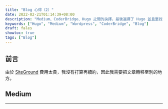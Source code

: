 ```yaml
---
title: "Blog 心得（2）"
date: 2022-02-21T01:14:39+08:00
description: "Medium、CoderBridge、Hugo 之間的抉擇，最後選擇了 Hugo 並且至找苦吃自己架設。"
keywords: ["Hugo", "Medium", "Wordpress", "CoderBridge", "Blog"]
draft: fales
showtoc: true
tags: ["Blog"]
---
```


## 前言

由於 [SiteGround][siteground] 費用太貴，我沒有打算再續約，因此我需要把文章轉移至別的地方。

## Medium


______________________________________________________________________

[siteground]:https://www.siteground.com/
[Medium]:https://medium.com/
[Nextpost]:../Reflection-Blog-3
[CoderBridge]:https://zh-tw.coderbridge.com/
